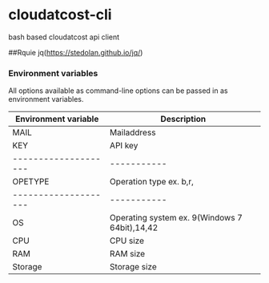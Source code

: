 # cloudatcost-cli
bash based cloudatcost api client

##Rquie jq(https://stedolan.github.io/jq/)

### Environment variables

All options available as command-line options can be passed in as environment variables.

Environment variable | Description
-------------------- | -----------
MAIL                 | Mailaddress
KEY                  | API key
-------------------- | -----------
OPETYPE              | Operation type ex. b,r, 
-------------------- | -----------
OS                   | Operating system ex. 9(Windows 7 64bit),14,42
CPU                  |CPU size
RAM                  |RAM size
Storage              |Storage size
